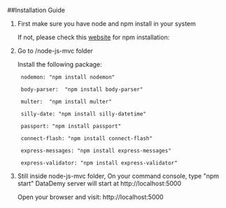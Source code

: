 
##Installation Guide

1. First make sure you have node and npm install in your system

	If not, please check this [website](https://www.npmjs.com/package/windows) for npm installation: 
	

2. Go to /node-js-mvc folder

	Install the following package:
	
	
		nodemon: "npm install nodemon"
	
		body-parser:  "npm install body-parser"
		
		multer:  "npm install multer"
	
		silly-date: "npm install silly-datetime"
	
		passport: "npm install passport"
	
		connect-flash: "npm install connect-flash"
		
		express-messages: "npm install express-messages"
	
		express-validator: "npm install express-validator"
   


3. Still inside node-js-mvc folder,
	On your command console, type "npm start"
	DataDemy server will start at http://localhost:5000

	Open your browser and visit: http://localhost:5000

